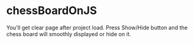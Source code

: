 # chessBoardOnJS
You'll get clear page after project load.
Press Show/Hide button and the chess board will smoothly displayed or hide on it.
